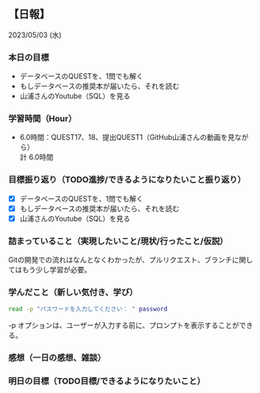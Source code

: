 ## 【日報】
2023/05/03 (水)
<br>

### 本日の目標
- データベースのQUESTを、1問でも解く
- もしデータベースの推奨本が届いたら、それを読む
- 山浦さんのYoutube（SQL）を見る

### 学習時間（Hour）
- 6.0時間：QUEST17、18、提出QUEST1（GitHub山浦さんの動画を見ながら）  
計 6.0時間  

### 目標振り返り（TODO進捗/できるようになりたいこと振り返り）
- [x] データベースのQUESTを、1問でも解く
- [x] もしデータベースの推奨本が届いたら、それを読む
- [x] 山浦さんのYoutube（SQL）を見る

### 詰まっていること（実現したいこと/現状/行ったこと/仮説）
Gitの開発での流れはなんとなくわかったが、プルリクエスト、ブランチに関してはもう少し学習が必要。  

### 学んだこと（新しい気付き、学び）
```bash
read -p "パスワードを入力してください： " password
```
-p オプションは、ユーザーが入力する前に、プロンプトを表示することができる。  

### 感想（一日の感想、雑談）


### 明日の目標（TODO目標/できるようになりたいこと）
